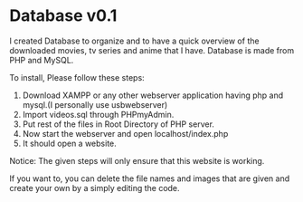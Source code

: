 # Database v0.1
I created Database to organize and to have a quick overview of the downloaded movies, tv series and anime that I have. Database is made from PHP and MySQL.

To install, Please follow these steps:
1. Download XAMPP or any other webserver application having php and mysql.(I personally use usbwebserver)
2. Import videos.sql through PHPmyAdmin.
3. Put rest of the files in Root Directory of PHP server.
4. Now start the webserver and open localhost/index.php
5. It should open a website.

Notice: The given steps will only ensure that this website is working.

If you want to, you can delete the file names and images that are given and create your own by a simply editing the code.

